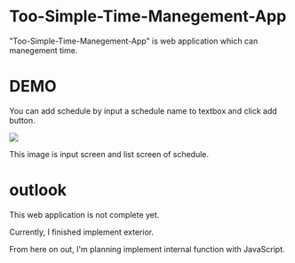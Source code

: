 # Too-Simple-Time-Manegement-App

"Too-Simple-Time-Manegement-App" is web application which can manegement time.

# DEMO

You can add schedule by input a schedule name to textbox and click add button.

![](https://user-images.githubusercontent.com/94374364/156888320-9367f4b9-2ab5-46e3-a70b-0fd5722ce919.PNG)

This image is input screen and list screen of schedule.

# outlook

This web application is not complete yet. 

Currently, I finished implement exterior.

From here on out, I'm planning implement internal function with JavaScript.
